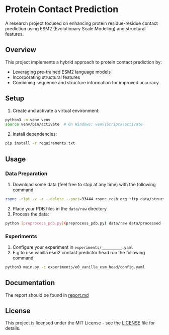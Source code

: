 # Protein Contact Prediction

A research project focused on enhancing protein residue-residue contact prediction using ESM2 (Evolutionary Scale Modeling) and structural features.

## Overview

This project implements a hybrid approach to protein contact prediction by:
- Leveraging pre-trained ESM2 language models
- Incorporating structural features
- Combining sequence and structure information for improved accuracy

## Setup

1. Create and activate a virtual environment:
```bash
python3 -m venv venv
source venv/bin/activate  # On Windows: venv\Scripts\activate
```

2. Install dependencies:
```bash
pip install -r requirements.txt
```

## Usage

### Data Preparation
1. Download some data (feel free to stop at any time) with the following command

```bash
rsync -rlpt -v -z --delete --port=33444 rsync.rcsb.org::ftp_data/structures/divided/pdb/ ./pdb
```

2. Place your PDB files in the `data/raw` directory
3. Process the data:

```bash
python [preprocess_pdb.py](preprocess_pdb.py) data/raw data/processed --log_file process.log
```

### Experiments
1. Configure your experiment in `experiments/_________.yaml`
2. E.g to use vanilla esm2 contact predictor head run the following command
```bash
python3 main.py -c experiments/e0_vanilla_esm_head/config.yaml
```

## Documentation

The report should be found in [report.md](docs/report.md)

## License

This project is licensed under the MIT License - see the [LICENSE](LICENSE) file for details.